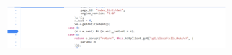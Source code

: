 


![输入图片说明](/imgs/2023-12-19/KsUaUFRH4yyAyKGH.png)
<!--stackedit_data:
eyJoaXN0b3J5IjpbODQ5OTUyMl19
-->
